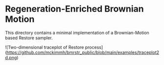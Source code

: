 # Regeneration-Enriched Brownian Motion

This directory contains a minimal implementation of a Brownian-Motion based Restore sampler.

![Two-dimensional traceplot of Restore process]
(https://github.com/mckimmh/bmrstr_public/blob/main/examples/traceplot2d.png)
